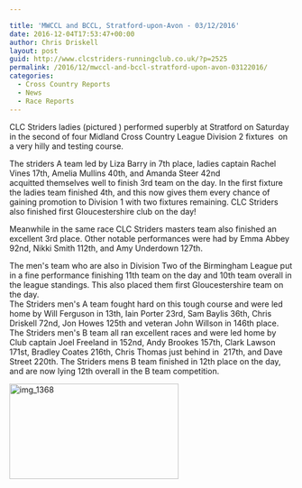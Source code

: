 ```yaml
---

title: 'MWCCL and BCCL, Stratford-upon-Avon - 03/12/2016'
date: 2016-12-04T17:53:47+00:00
author: Chris Driskell
layout: post
guid: http://www.clcstriders-runningclub.co.uk/?p=2525
permalink: /2016/12/mwccl-and-bccl-stratford-upon-avon-03122016/
categories:
  - Cross Country Reports
  - News
  - Race Reports
---
```

CLC Striders ladies (pictured ) performed superbly at Stratford on Saturday in the second of four Midland Cross Country League Division 2 fixtures  on a very hilly and testing course.

The striders A team led by Liza Barry in 7th place, ladies captain Rachel Vines 17th, Amelia Mullins 40th, and Amanda Steer 42nd acquitted themselves well to finish 3rd team on the day. In the first fixture the ladies team finished 4th, and this now gives them every chance of gaining promotion to Division 1 with two fixtures remaining. CLC Striders also finished first Gloucestershire club on the day!

Meanwhile in the same race CLC Striders masters team also finished an excellent 3rd place. Other notable performances were had by Emma Abbey 92nd, Nikki Smith 112th, and Amy Underdown 127th.

The men's team who are also in Division Two of the Birmingham League put in a fine performance finishing 11th team on the day and 10th team overall in the league standings. This also placed them first Gloucestershire team on the day.  
The Striders men's A team fought hard on this tough course and were led home by Will Ferguson in 13th, Iain Porter 23rd, Sam Baylis 36th, Chris Driskell 72nd, Jon Howes 125th and veteran John Willson in 146th place.  
The Striders men's B team all ran excellent races and were led home by Club captain Joel Freeland in 152nd, Andy Brookes 157th, Clark Lawson 171st, Bradley Coates 216th, Chris Thomas just behind in  217th, and Dave Street 220th. The Striders mens B team finished in 12th place on the day, and are now lying 12th overall in the B team competition.

[<img class="alignnone size-medium wp-image-2526" src="http://www.clcstriders-runningclub.co.uk/wplive/wp-content/uploads/2016/12/IMG_1368-300x169.jpg" alt="img_1368" width="300" height="169" srcset="http://www.clcstriders-runningclub.co.uk/wplive/wp-content/uploads/2016/12/IMG_1368-300x169.jpg 300w, http://www.clcstriders-runningclub.co.uk/wplive/wp-content/uploads/2016/12/IMG_1368-768x432.jpg 768w, http://www.clcstriders-runningclub.co.uk/wplive/wp-content/uploads/2016/12/IMG_1368.jpg 960w" sizes="(max-width: 300px) 100vw, 300px" />](http://www.clcstriders-runningclub.co.uk/wplive/wp-content/uploads/2016/12/IMG_1368.jpg)
